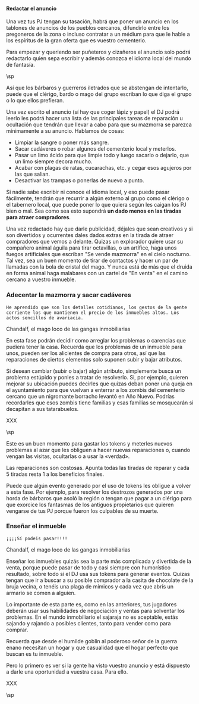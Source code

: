 #### Redactar el anuncio

Una vez tus PJ tengan su tasación, habrá que poner un anuncio en los tablones de anuncios de los pueblos cercanos, difundirlo entre los pregoneros de la zona o incluso contratar a un médium para que le hable a los espíritus de la gran oferta que es vuestro cementerio. 

Para empezar y queriendo ser puñeteros y cizañeros el anuncio solo podrá redactarlo quien sepa escribir y además conozca el idioma local del mundo de fantasía.

\sp

Así que los bárbaros y guerreros iletrados que se abstengan de intentarlo, puede que el clérigo, bardo o mago del grupo escriban lo que diga el grupo o lo que ellos prefieran.

Una vez escrito el anuncio (sí hay que coger lápiz y papel) el DJ podrá leerlo les podrá hacer una lista de las principales tareas de reparación u ocultación que tendrán que llevar a cabo para que su mazmorra se parezca mínimamente a su anuncio. Hablamos de cosas:

* Limpiar la sangre o poner más sangre.
* Sacar cadáveres o robar algunos del cementerio local y meterlos.
* Pasar un limo ácido para que limpie todo y luego sacarlo o dejarlo, que un limo siempre decora mucho.
* Acabar con plagas de ratas, cucarachas, etc. y cegar esos agujeros por las que salian.
* Desactivar las trampas o ponerlas de nuevo a punto. 

Si nadie sabe escribir ni conoce el idioma local, y eso puede pasar fácilmente, tendrán que recurrir a algún externo al grupo como el clérigo o el tabernero local, que puede poner lo que quiera según les caigan los PJ bien o mal. Sea como sea esto supondrá **un dado menos en las tiradas para atraer compradores**.

Una vez redactado hay que darle publicidad, déjales que sean creativos y si son divertidos y ocurrentes dales dados extras en la tirada de atraer compradores que vemos a delante. Quizas un explorador quiere usar su compañero animal águila para tirar octavillas, o un artífice, haga unos fuegos artificiales que escriban "Se vende mazmorra" en el cielo nocturno. Tal vez, sea un buen momento de tirar de contactos y hacer un par de llamadas con la bola de cristal del mago. Y nunca está de más que el druida en forma animal haga malabares con un cartel de "En venta" en el camino cercano a vuestro inmueble.

### Adecentar la mazmorra y sacar cadáveres

```
He aprendido que son los detalles cotidianos, los gestos de la gente corriente los que mantienen el precio de los inmuebles altos. Los actos sencillos de avariacia.
```
Chandalf, el mago loco de las gangas inmobiliarias

En esta fase podrán decidir como arreglar los problemas o carencias que pudiera tener la casa. Recuerda que los problemas de un inmueble para unos, pueden ser los alicientes de compra para otros, así que las reparaciones de ciertos elementos solo suponen subir y bajar atributos.

Si desean cambiar (subir o bajar) algún atributo, simplemente busca un problema estúpido y ponles a tratar de resolverlo. Si, por ejemplo, quieren mejorar su ubicación puedes decirles que quizas deban poner una queja en el ayuntamiento para que vuelvan a enterrar a los zombis del cementerio cercano que un nigromante borracho levantó en Año Nuevo. Podrías recordarles que esos zombis tiene familias y esas familias se mosquearán si decapitan a sus tatarabuelos.

XXX

\sp

Este es un buen momento para gastar los tokens y meterles nuevos problemas al azar que les obliguen a hacer nuevas reparaciones o, cuando vengan las visitas, ocultarlas o a usar la «verdad».

Las reparaciones son costosas. Apunta todas las tiradas de reparar y cada 5 tiradas resta 1 a los beneficios finales.

Puede que algún evento generado por el uso de tokens les obligue a volver a esta fase. Por ejemplo, para resolver los destrozos generados por una horda de bárbaros que asoló la región o tengan que pagar a un clérigo para que exorcice los fantasmas de los antiguos propietarios que quieren vengarse de tus PJ porque fueron los culpables de su muerte.

### Enseñar el inmueble

```
¡¡¡¡Sí podeis pasar!!!!
```
Chandalf, el mago loco de las gangas inmobiliarias

Enseñar los inmuebles quizás sea la parte más complicada y divertida de la venta, porque puede pasar de todo y casi siempre con humorístico resultado, sobre todo si el DJ usa sus tokens para generar eventos. Quizas tengan que ir a buscar a su posible comprador a la casita de chocolate de la bruja vecina, o tenéis una plaga de mímicos y cada vez que abrís un armario se comen a alguien.

Lo importante de esta parte es, como en las anteriores, tus jugadores deberán usar sus habilidades de negociación y ventas para solventar los problemas. En el mundo inmobiliario el sajaraja no es aceptable, estás sajando y rajando a posibles clientes, tanto para vender como para comprar.

Recuerda que desde el humilde goblin al poderoso señor de la guerra enano necesitan un hogar y que casualidad que el hogar perfecto que buscan es tu inmueble.

Pero lo primero es ver si la gente ha visto vuestro anuncio y está dispuesto a darle una oportunidad a vuestra casa. Para ello.

XXX

\sp